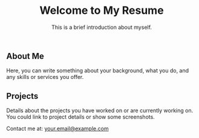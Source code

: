 <!DOCTYPE html>
<html lang="en">
<head>
    <meta charset="UTF-8">
    <meta name="viewport" content="width=device-width, initial-scale=1.0">
    <title>Your Name - Resume</title>
    <link rel="stylesheet" href="styles.css">
</head>
<body>
    <header>
        <h1>Welcome to My Resume</h1>
        <p>This is a brief introduction about myself.</p>
    </header>
    <section>
        <h2>About Me</h2>
        <p>Here, you can write something about your background, what you do, and any skills or services you offer.</p>
    </section>
    <section>
        <h2>Projects</h2>
        <p>Details about the projects you have worked on or are currently working on. You could link to project details or show some screenshots.</p>
    </section>
    <footer>
        <p>Contact me at: <a href="mailto:your.email@example.com">your.email@example.com</a></p>
    </footer>
</body>
</html>

